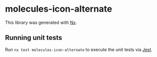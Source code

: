 # molecules-icon-alternate

This library was generated with [Nx](https://nx.dev).

## Running unit tests

Run `nx test molecules-icon-alternate` to execute the unit tests via [Jest](https://jestjs.io).
